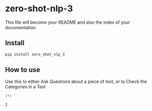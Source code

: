 zero-shot-nlp-3
================

<!-- WARNING: THIS FILE WAS AUTOGENERATED! DO NOT EDIT! -->

This file will become your README and also the index of your
documentation.

## Install

``` sh
pip install zero_shot_nlp_3
```

## How to use

Use this to either Ask Questions about a piece of text, or to Check the
Categories in a Text

``` python
1+1
```

    2
